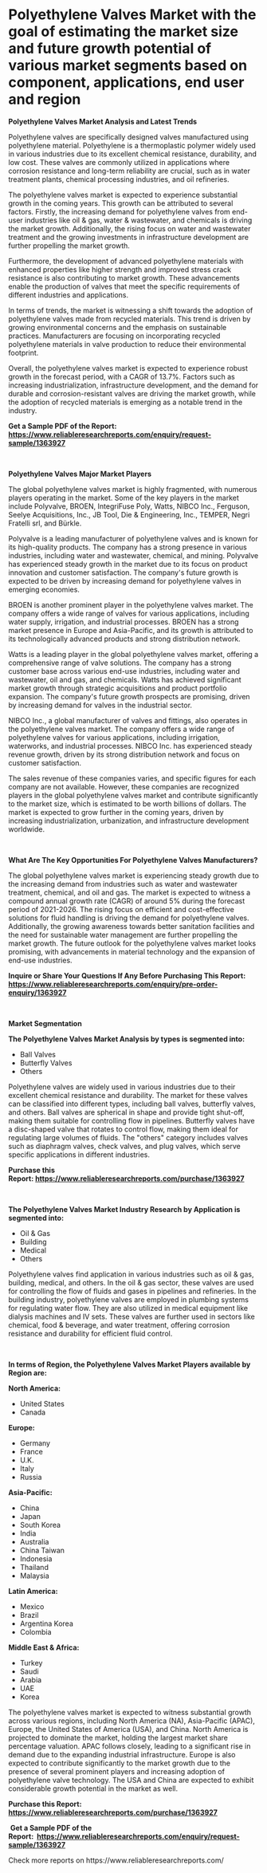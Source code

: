 <p><h1>Polyethylene Valves Market with the goal of estimating the market size and future growth potential of various market segments based on component, applications, end user and region</h1></p><p><strong>Polyethylene Valves Market Analysis and Latest Trends</strong></p>
<p><p>Polyethylene valves are specifically designed valves manufactured using polyethylene material. Polyethylene is a thermoplastic polymer widely used in various industries due to its excellent chemical resistance, durability, and low cost. These valves are commonly utilized in applications where corrosion resistance and long-term reliability are crucial, such as in water treatment plants, chemical processing industries, and oil refineries.</p><p>The polyethylene valves market is expected to experience substantial growth in the coming years. This growth can be attributed to several factors. Firstly, the increasing demand for polyethylene valves from end-user industries like oil & gas, water & wastewater, and chemicals is driving the market growth. Additionally, the rising focus on water and wastewater treatment and the growing investments in infrastructure development are further propelling the market growth.</p><p>Furthermore, the development of advanced polyethylene materials with enhanced properties like higher strength and improved stress crack resistance is also contributing to market growth. These advancements enable the production of valves that meet the specific requirements of different industries and applications.</p><p>In terms of trends, the market is witnessing a shift towards the adoption of polyethylene valves made from recycled materials. This trend is driven by growing environmental concerns and the emphasis on sustainable practices. Manufacturers are focusing on incorporating recycled polyethylene materials in valve production to reduce their environmental footprint.</p><p>Overall, the polyethylene valves market is expected to experience robust growth in the forecast period, with a CAGR of 13.7%. Factors such as increasing industrialization, infrastructure development, and the demand for durable and corrosion-resistant valves are driving the market growth, while the adoption of recycled materials is emerging as a notable trend in the industry.</p></p>
<p><strong>Get a Sample PDF of the Report:&nbsp; <a href="https://www.reliableresearchreports.com/enquiry/request-sample/1363927">https://www.reliableresearchreports.com/enquiry/request-sample/1363927</a></strong></p>
<p>&nbsp;</p>
<p><strong>Polyethylene Valves Major Market Players</strong></p>
<p><p>The global polyethylene valves market is highly fragmented, with numerous players operating in the market. Some of the key players in the market include Polyvalve, BROEN, IntegriFuse Poly, Watts, NIBCO Inc., Ferguson, Seelye Acquisitions, Inc., JB Tool, Die & Engineering, Inc., TEMPER, Negri Fratelli srl, and Bürkle.</p><p>Polyvalve is a leading manufacturer of polyethylene valves and is known for its high-quality products. The company has a strong presence in various industries, including water and wastewater, chemical, and mining. Polyvalve has experienced steady growth in the market due to its focus on product innovation and customer satisfaction. The company's future growth is expected to be driven by increasing demand for polyethylene valves in emerging economies.</p><p>BROEN is another prominent player in the polyethylene valves market. The company offers a wide range of valves for various applications, including water supply, irrigation, and industrial processes. BROEN has a strong market presence in Europe and Asia-Pacific, and its growth is attributed to its technologically advanced products and strong distribution network.</p><p>Watts is a leading player in the global polyethylene valves market, offering a comprehensive range of valve solutions. The company has a strong customer base across various end-use industries, including water and wastewater, oil and gas, and chemicals. Watts has achieved significant market growth through strategic acquisitions and product portfolio expansion. The company's future growth prospects are promising, driven by increasing demand for valves in the industrial sector.</p><p>NIBCO Inc., a global manufacturer of valves and fittings, also operates in the polyethylene valves market. The company offers a wide range of polyethylene valves for various applications, including irrigation, waterworks, and industrial processes. NIBCO Inc. has experienced steady revenue growth, driven by its strong distribution network and focus on customer satisfaction.</p><p>The sales revenue of these companies varies, and specific figures for each company are not available. However, these companies are recognized players in the global polyethylene valves market and contribute significantly to the market size, which is estimated to be worth billions of dollars. The market is expected to grow further in the coming years, driven by increasing industrialization, urbanization, and infrastructure development worldwide.</p></p>
<p>&nbsp;</p>
<p><strong>What Are The Key Opportunities For Polyethylene Valves Manufacturers?</strong></p>
<p><p>The global polyethylene valves market is experiencing steady growth due to the increasing demand from industries such as water and wastewater treatment, chemical, and oil and gas. The market is expected to witness a compound annual growth rate (CAGR) of around 5% during the forecast period of 2021-2026. The rising focus on efficient and cost-effective solutions for fluid handling is driving the demand for polyethylene valves. Additionally, the growing awareness towards better sanitation facilities and the need for sustainable water management are further propelling the market growth. The future outlook for the polyethylene valves market looks promising, with advancements in material technology and the expansion of end-use industries.</p></p>
<p><strong>Inquire or Share Your Questions If Any Before Purchasing This Report: <a href="https://www.reliableresearchreports.com/enquiry/pre-order-enquiry/1363927">https://www.reliableresearchreports.com/enquiry/pre-order-enquiry/1363927</a></strong></p>
<p>&nbsp;</p>
<p><strong>Market Segmentation</strong></p>
<p><strong>The Polyethylene Valves Market Analysis by types is segmented into:</strong></p>
<p><ul><li>Ball Valves</li><li>Butterfly Valves</li><li>Others</li></ul></p>
<p><p>Polyethylene valves are widely used in various industries due to their excellent chemical resistance and durability. The market for these valves can be classified into different types, including ball valves, butterfly valves, and others. Ball valves are spherical in shape and provide tight shut-off, making them suitable for controlling flow in pipelines. Butterfly valves have a disc-shaped valve that rotates to control flow, making them ideal for regulating large volumes of fluids. The "others" category includes valves such as diaphragm valves, check valves, and plug valves, which serve specific applications in different industries.</p></p>
<p><strong>Purchase this Report:&nbsp;<a href="https://www.reliableresearchreports.com/purchase/1363927">https://www.reliableresearchreports.com/purchase/1363927</a></strong></p>
<p>&nbsp;</p>
<p><strong>The Polyethylene Valves Market Industry Research by Application is segmented into:</strong></p>
<p><ul><li>Oil & Gas</li><li>Building</li><li>Medical</li><li>Others</li></ul></p>
<p><p>Polyethylene valves find application in various industries such as oil & gas, building, medical, and others. In the oil & gas sector, these valves are used for controlling the flow of fluids and gases in pipelines and refineries. In the building industry, polyethylene valves are employed in plumbing systems for regulating water flow. They are also utilized in medical equipment like dialysis machines and IV sets. These valves are further used in sectors like chemical, food & beverage, and water treatment, offering corrosion resistance and durability for efficient fluid control.</p></p>
<p>&nbsp;</p>
<p><strong>In terms of Region, the Polyethylene Valves Market Players available by Region are:</strong></p>
<p>
    <p> <strong> North America: </strong>
        <ul>
            <li>United States</li>
            <li>Canada</li>
        </ul>
        </p> 
    <p> <strong> Europe: </strong>
        <ul>
            <li>Germany</li>
            <li>France</li>
            <li>U.K.</li>
            <li>Italy</li>
            <li>Russia</li>
        </ul>
        </p> 
    <p> <strong> Asia-Pacific: </strong>
        <ul>
            <li>China</li>
            <li>Japan</li>
            <li>South Korea</li>
            <li>India</li>
            <li>Australia</li>
            <li>China Taiwan</li>
            <li>Indonesia</li>
            <li>Thailand</li>
            <li>Malaysia</li>
        </ul>
        </p> 
    <p> <strong> Latin America: </strong>
        <ul>
            <li>Mexico</li>
            <li>Brazil</li>
            <li>Argentina Korea</li>
            <li>Colombia</li>
        </ul>
        </p> 
    <p> <strong> Middle East & Africa: </strong>
        <ul>
            <li>Turkey</li>
            <li>Saudi</li>
            <li>Arabia</li>
            <li>UAE</li>
            <li>Korea</li>
        </ul>
    </p>
    </p>
<p><p>The polyethylene valves market is expected to witness substantial growth across various regions, including North America (NA), Asia-Pacific (APAC), Europe, the United States of America (USA), and China. North America is projected to dominate the market, holding the largest market share percentage valuation. APAC follows closely, leading to a significant rise in demand due to the expanding industrial infrastructure. Europe is also expected to contribute significantly to the market growth due to the presence of several prominent players and increasing adoption of polyethylene valve technology. The USA and China are expected to exhibit considerable growth potential in the market as well.</p></p>
<p><strong>Purchase this Report: <a href="https://www.reliableresearchreports.com/purchase/1363927">https://www.reliableresearchreports.com/purchase/1363927</a></strong></p>
<p>&nbsp;<strong>Get a Sample PDF of the Report:&nbsp;&nbsp;<a href="https://www.reliableresearchreports.com/enquiry/request-sample/1363927">https://www.reliableresearchreports.com/enquiry/request-sample/1363927</a></strong></p>
<p><strong></strong></p>
<p>Check more reports on https://www.reliableresearchreports.com/</p>